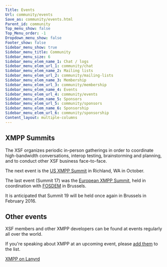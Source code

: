 ```yaml
---
Title: Events
Url: community/events
Save_as: community/events.html
Parent_id: community
Top_menu_show: false
Top_Menu_order: -1
Dropdown_menu_show: false
Footer_show: false
Sidebar_menu_show: true
Sidebar_menu_title: Community
Sidebar_menu_size: 6
Sidebar_menu_elem_name_1: Chat / logs
Sidebar_menu_elem_url_1: community/chat
Sidebar_menu_elem_name_2: Mailing lists
Sidebar_menu_elem_url_2: community/mailing-lists
Sidebar_menu_elem_name_3: Membership
Sidebar_menu_elem_url_3: community/membership
Sidebar_menu_elem_name_4: Events
Sidebar_menu_elem_url_4: community/events
Sidebar_menu_elem_name_5: Sponsors
Sidebar_menu_elem_url_5: community/sponsors
Sidebar_menu_elem_name_6: Sponsorship
Sidebar_menu_elem_url_6: community/sponsorship
Content_layout: multiple-columns
---
```


## XMPP Summits

The XSF organizes periodic in-person gatherings in order to coordinate high-bandwidth conversations, interop testing, brainstorming and planning, and to conduct other XSF business face-to-face.

The next event is the [US XMPP Summit](http://wiki.xmpp.org/web/Summit_18) in Richland, WA in October. 

The last event (Summit 17) was the [European XMPP Summit](http://wiki.xmpp.org/web/Summit_17), held in coordination with [FOSDEM](http://fosdem.org) in Brussels.

It is anticipated that Summit 19 will be held once again in Brussels in February 2016.

## Other events

XSF members and other XMPP developers can be found at events regularly all over the world.

If you're speaking about XMPP at an upcoming event, please [add them](http://lanyrd.com/guides/xmpp/) to the list.

<div class="lanyrd-target-guide">
<a href="http://lanyrd.com/guides/xmpp/"
class="lanyrd-guide"
data-lanyrd-context="all"
data-lanyrd-number="10"
data-lanyrd-template="standard"
data-lanyrd-iframe
data-lanyrd-nolink>
XMPP on Lanyrd
</a>
</div>
<script src="http://cdn.lanyrd.net/badges/embed-v1.min.js"></script>
